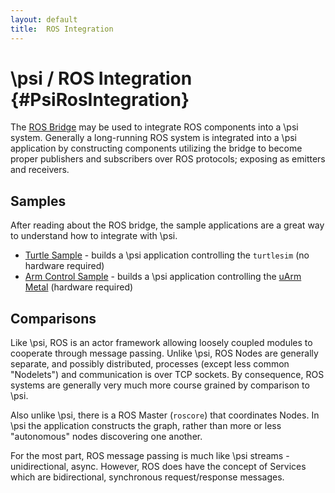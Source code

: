 ```yaml
---
layout: default
title:  ROS Integration
---
```


# \\psi / ROS Integration {#PsiRosIntegration}

The [ROS Bridge](https://github.com/Microsoft/psi/blob/master/Sources/Integrations/ROS/Microsoft.ROS/Readme.md) may be used to integrate ROS components into a \\psi system.
Generally a long-running ROS system is integrated into a \\psi application by constructing components utilizing the bridge to become proper publishers and subscribers over ROS protocols; exposing as emitters and receivers.

## Samples

After reading about the ROS bridge, the sample applications are a great way to understand how to integrate with \\psi.

* [Turtle Sample](https://github.com/Microsoft/psi/blob/master/Samples/PsiRosTurtleSample/Readme.md) - builds a \\psi application controlling the `turtlesim` (no hardware required)
* [Arm Control Sample](https://github.com/Microsoft/psi/blob/master/Samples/ArmControlROSSample/Readme.md) - builds a \\psi application controlling the [uArm Metal](http://ufactory.cc/#/en/uarm1) (hardware required)

## Comparisons

Like \\psi, ROS is an actor framework allowing loosely coupled modules to cooperate through message passing.
Unlike \\psi, ROS Nodes are generally separate, and possibly distributed, processes (except less common "Nodelets") and communication is over TCP sockets.
By consequence, ROS systems are generally very much more course grained by comparison to \\psi.

Also unlike \\psi, there is a ROS Master (`roscore`) that coordinates Nodes. In \\psi the application constructs the graph, rather than more or less "autonomous" nodes discovering one another.

For the most part, ROS message passing is much like \\psi streams - unidirectional, async.
However, ROS does have the concept of Services which are bidirectional, synchronous request/response messages.